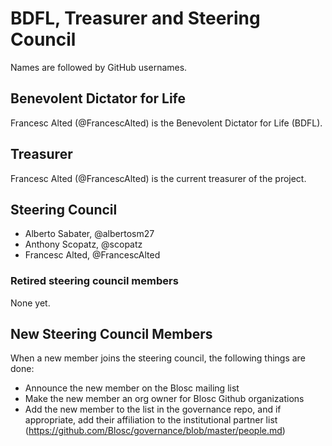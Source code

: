 # BDFL, Treasurer and Steering Council

Names are followed by GitHub usernames.

## Benevolent Dictator for Life

Francesc Alted (@FrancescAlted) is the Benevolent Dictator for Life (BDFL).

## Treasurer

Francesc Alted (@FrancescAlted) is the current treasurer of the project.

## Steering Council

- Alberto Sabater, @albertosm27
- Anthony Scopatz, @scopatz
- Francesc Alted, @FrancescAlted

### Retired steering council members

None yet.

## New Steering Council Members

When a new member joins the steering council, the following things are done:
- Announce the new member on the Blosc mailing list
- Make the new member an org owner for Blosc Github organizations
- Add the new member to the list in the governance repo, and if appropriate, add their affiliation to the institutional partner list (https://github.com/Blosc/governance/blob/master/people.md)

